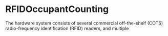 # RFIDOccupantCounting

The hardware system consists of several commercial off-the-shelf (COTS) radio-frequency identification (RFID) readers, and multiple
